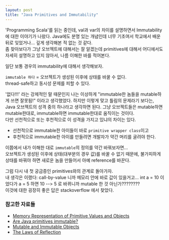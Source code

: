 ```yaml
---
layout: post
title: "Java Primitives and Immutability"
---
```


'Programming Scala'를 읽는 중인데, val과 var의 차이를 설명하면서 Immutability에 대한 이야기가 나왔다.
Java에도 분명 있는 개념인데 너무 기초여서 학교에서 배운 뒤로 잊었거나... 깊게 생각해본 적 없는 것 같다.   
좀 찾아보다가 그냥 오브젝트에 대해서는 잘 알겠는데 primitives에 대해서 어디에서도 자세히 설명하고 있지 않아서, 나름 이해한 바를 적어본다.

일단 보통 경우의 immutability에 대해서 생각해보자.

`immutable 하다` = 오브젝트가 생성된 이후에 상태를 바꿀 수 없다.  
thread-safe하고 동시성 문제를 피할 수 있다.

'없다!!!' 라는 강제적인 말 때문인지 나는 이상하게 "immutable한 놈들을 mutable하게 쓰면 잘못됨!" 이라고 생각했었다. 하지만 이렇게 맞고 틀림의 문제라기 보다는, Java 오브젝트의 성격 중의 하나라고 생각하면 된다. 그냥 오브젝트들은 mutable하면 mutable한대로, immutable하면 immutable한대로 움직이는 것이다.   
다만 선천적으로 또는 후천적으로 이 성격을 가지고 있냐의 차이는 있다.

- 선천적으로 immutable한 아이들이 바로 `primitive wrapper class`이고
- 후천적으로 immutable한 아이를 만들려면 개발자가 약간 머리를 굴려야 한다.

이쯤에서 내가 이해한 대로 `immutable`의 정의를 약간 바꿔보자면...   
오브젝트가 생성된 이후에 상태(대부분의 경우 값)를 바꿀 수 없기 때문에, 불가피하게 상태를 바꿔야 하면 새로운 놈을 만들어서 아예 reference를 바꾼다.

그럼 다시 내 첫 궁금증인 primitives와의 관계로 돌아가자.   
내 생각은 이랬다: call-by-value 니까 메모리 안에 바로 값이 있을거고... int a = 10 이었다가 a = 5 하면 10 --> 5 로 바뀌니까 mutable 한 것 아닌가????????   
이것에 대한 굉장히 좋은 답은 stackoverflow 에서 찾았다. 


### 참고한 자료들
- [Memory Representation of Primitive Values and Objects](http://www.cs.unc.edu/~dewan/comp401/s09/Class%20Notes/8_Pointers_Notes.pdf)
- [Are Java primitives immutable?](http://stackoverflow.com/questions/18037082/are-java-primitives-immutable)
- [Mutable and Immutable Objects](http://www.javaranch.com/journal/2003/04/immutable.htm)
- [The Laws of Reflection](http://blog.golang.org/laws-of-reflection)

